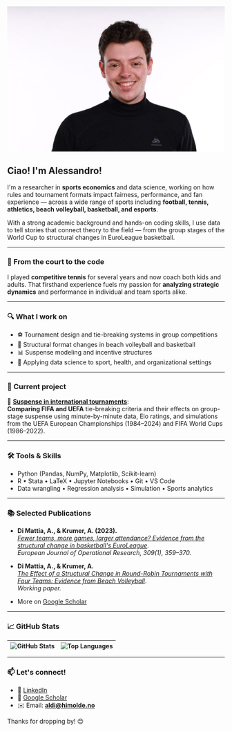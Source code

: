 <img src="https://github.com/AEGDDI/AEGDDI/blob/main/professional.jpg" width="600px" alt="Alessandro Di Mattia">

## Ciao! I'm Alessandro! 

I'm a researcher in **sports economics** and data science, working on how rules and tournament formats impact fairness, performance, and fan experience — across a wide range of sports including **football, tennis, athletics, beach volleyball, basketball, and esports**.

With a strong academic background and hands-on coding skills, I use data to tell stories that connect theory to the field — from the group stages of the World Cup to structural changes in EuroLeague basketball.

---

### 🎾 From the court to the code

I played **competitive tennis** for several years and now coach both kids and adults. That firsthand experience fuels my passion for **analyzing strategic dynamics** and performance in individual and team sports alike.

---

### 🔍 What I work on

- ⚽️ Tournament design and tie-breaking systems in group competitions  
- 🏐 Structural format changes in beach volleyball and basketball  
- 📊 Suspense modeling and incentive structures  
- 🤖 Applying data science to sport, health, and organizational settings

---

### 🚀 Current project

🔗 [**Suspense in international tournaments**](https://github.com/AEGDDI/tiebreak_wc):  
**Comparing FIFA and UEFA** tie-breaking criteria and their effects on group-stage suspense using minute-by-minute data, Elo ratings, and simulations from the UEFA European Championships (1984–2024) and FIFA World Cups (1986–2022).

---

### 🛠️ Tools & Skills

- Python (Pandas, NumPy, Matplotlib, Scikit-learn)
- R • Stata • LaTeX • Jupyter Notebooks • Git • VS Code
- Data wrangling • Regression analysis • Simulation • Sports analytics

---

### 📚 Selected Publications

- **Di Mattia, A., & Krumer, A. (2023).**  
  [*Fewer teams, more games, larger attendance? Evidence from the structural change in basketball's EuroLeague*](https://www.sciencedirect.com/science/article/pii/S0377221723000024).  
  *European Journal of Operational Research, 309(1), 359–370.*

- **Di Mattia, A., & Krumer, A.**  
  [*The Effect of a Structural Change in Round-Robin Tournaments with Four Teams: Evidence from Beach Volleyball*](https://www.researchgate.net/publication/387757234_The_Effect_of_a_Structural_Change_in_Round-Robin_Tournaments_with_Four_Teams_Evidence_from_Beach_Volleyball).  
  *Working paper.*

- More on [Google Scholar](https://scholar.google.com/citations?user=Y39bRxoAAAAJ&hl=en&oi=ao)

---

### 📈 GitHub Stats

| ![GitHub Stats](https://github-readme-stats.vercel.app/api?username=AEGDDI&show_icons=true&theme=tokyonight&hide_title=true) | ![Top Languages](https://github-readme-stats.vercel.app/api/top-langs/?username=AEGDDI&layout=compact&theme=tokyonight) |
|:--:|:--:|

---

### 📫 Let's connect!

- 💼 [LinkedIn](https://www.linkedin.com/in/alessandro-di-mattia/)
- 🧾 [Google Scholar](https://scholar.google.com/citations?user=Y39bRxoAAAAJ&hl=en&oi=ao)
- ✉️ Email: **aldi@himolde.no**

Thanks for dropping by! 😊
